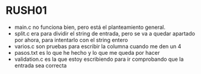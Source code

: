 # RUSH01

- main.c no funciona bien, pero está el planteamiento general.
- split.c era para dividir el string de entrada, pero se va a quedar apartado por ahora, para intentarlo con el string entero
- varios.c son pruebas para escribir la columna cuando me den un 4
- pasos.txt es lo que he hecho y lo que me queda por hacer
- validation.c es la que estoy escribiendo para ir comprobando que la entrada sea correcta
